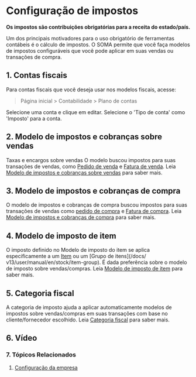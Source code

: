 # Configuração de impostos


**Os impostos são contribuições obrigatórias para a receita do estado/país.**


Um dos principais motivadores para o uso obrigatório de ferramentas contábeis é o
cálculo de impostos. O SOMA permite que você faça modelos de impostos configuráveis ​​que você pode aplicar em suas vendas ou
transações de compra.


## 1. Contas fiscais


Para contas fiscais que você deseja usar nos modelos fiscais, acesse:



> 
> Página inicial > Contabilidade > Plano de contas
> 
> 
> 


Selecione uma conta e clique em editar. Selecione o 'Tipo de conta' como 'Imposto' para a conta.


## 2. Modelo de impostos e cobranças sobre vendas


Taxas e encargos sobre vendas O modelo buscou impostos para suas transações de vendas, como [Pedido de venda](/docs/pt/selling/sales-order) e [Fatura de venda]( /docs/pt/accounts/sales-invoice).
Leia [Modelo de impostos e cobranças sobre vendas](/docs/pt/selling/sales-taxes-and-charges-template) para saber mais.


## 3. Modelo de impostos e cobranças de compra


O modelo de impostos e cobranças de compra buscou impostos para suas transações de vendas como [pedido de compra](/docs/pt/buying/purchase-order) e [Fatura de compra]( /docs/pt/accounts/purchase-invoice).
Leia [Modelo de impostos e cobranças de compra](/docs/pt/buying/purchase-taxes-and-charges-template) para saber mais.


## 4. Modelo de imposto de item


O imposto definido no Modelo de imposto do item se aplica especificamente a um [Item](/docs/pt/stock/item) ou um [Grupo de itens](/docs/ v13/user/manual/en/stock/item-group). É dada preferência sobre o modelo de imposto sobre vendas/compras.
Leia [Modelo de imposto de item](/docs/pt/accounts/item-tax-template) para saber mais.


## 5. Categoria fiscal


A categoria de imposto ajuda a aplicar automaticamente modelos de impostos sobre vendas/compras em suas transações com base no cliente/fornecedor escolhido.
Leia [Categoria fiscal](/docs/pt/accounts/tax-category) para saber mais.


## 6. Vídeo








### 7. Tópicos Relacionados


1. [Configuração da empresa](/docs/pt/setting-up/company-setup)
